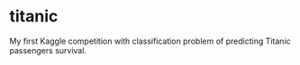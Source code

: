 # titanic
My first Kaggle competition with classification problem of predicting Titanic passengers survival.
